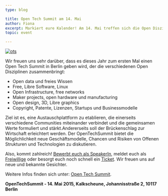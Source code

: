 ```yaml
---
type: blog

title: Open Tech Summit am 14. Mai
author: Fiona
excerpt: Markiert eure Kalender! Am 14. Mai treffen sich die Open Disziplinen in Berlin
topic: event

---
```

[![ots](/blog/ots.png)](http://opentechsummit.net/)

Wir freuen uns sehr darüber, dass es dieses Jahr zum ersten Mal einen Open Tech Summit in Berlin geben wird, der die verschiedenen Open Disziplinen zusammenbringt:

<ul>
  <li> Open data und freies Wissen </li>
  <li> Free, Libre Software, Linux</li>
  <li> Open Infrastructure, free networks</li>
  <li> Maker projects, open hardware und manufacturing</li>
  <li> Open design, 3D, Libre graphics</li>
  <li> Copyright, Patente, Lizenzen, Startups und Businessmodelle</li>
</ul>

Ziel ist es, eine Austauschplattform zu etablieren, die einerseits verschiedene Communities miteinander verbindet und die gemeinsamen Werte formuliert und stärkt.Andererseits soll der Brückenschlag zur Wirtschaft erleichtert werden.
Der OpenTechSummit bietet die Möglichlichkeit neue Geschäftsmodelle, Chancen und Risiken von Offenen Strukturen und Technologien zu diskutieren.

Also, kommt zahlreich! <a href="http://opentechsummit.net/CallSpeakers.pdf">Bewerbt euch als SpeakerIn</a>, meldet euch als <a href="https://docs.google.com/forms/d/1JPE-WPvUZrCds_k4kmVX7h-UBwqHSAT5q41b_BfwNo4/viewform">Freiwillige</a> oder besorgt euch noch schnell ein <a href="http://www.eventbrite.com/e/opentechsummit-tickets-14132802593">Ticket</a>. Wir freuen uns auf neue und bekannte Gesichter.

Weitere Infos finden sich unter: <a href="http://opentechsummit.net">Open Tech Summit</a>.<br>


<b>OpenTechSummit - 14. Mai 2015, Kalkscheune, Johannisstraße 2, 10117 Berlin</b>
